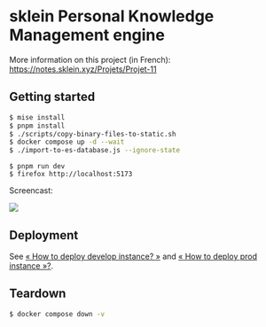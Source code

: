 # sklein Personal Knowledge Management engine

More information on this project (in French): https://notes.sklein.xyz/Projets/Projet-11

## Getting started

```sh
$ mise install
$ pnpm install
$ ./scripts/copy-binary-files-to-static.sh
$ docker compose up -d --wait
$ ./import-to-es-database.js --ignore-state
```

```
$ pnpm run dev
$ firefox http://localhost:5173
```

Screencast:<br />

<img src="screencast.gif" />

## Deployment

See [« How to deploy develop instance? »](./deployment/develop/) and [« How to deploy prod instance
»?](./deployment/prod/).

## Teardown

```sh
$ docker compose down -v
```
